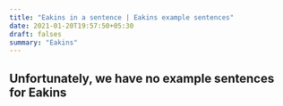 ```yaml
---
title: "Eakins in a sentence | Eakins example sentences"
date: 2021-01-20T19:57:50+05:30
draft: falses
summary: "Eakins"
---
```

## Unfortunately, we have no example sentences for Eakins                 
